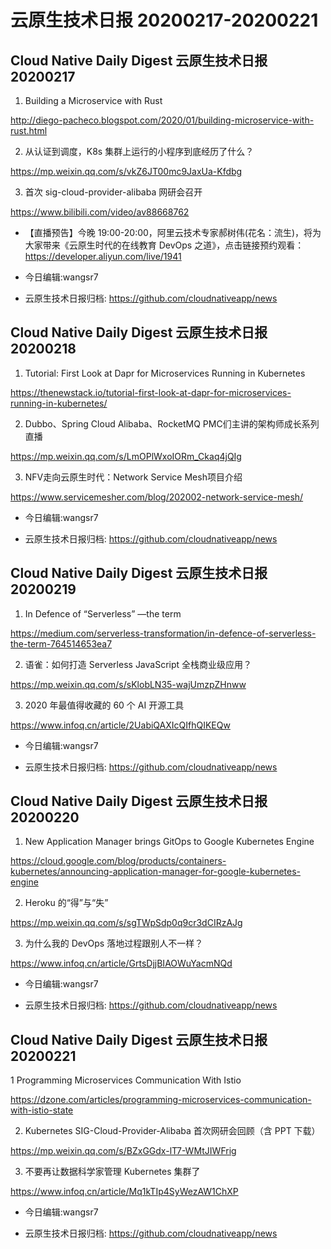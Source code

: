 # 云原生技术日报 20200217-20200221
## Cloud Native Daily Digest 云原生技术日报 20200217

1. Building a Microservice with Rust

http://diego-pacheco.blogspot.com/2020/01/building-microservice-with-rust.html

2. 从认证到调度，K8s 集群上运行的小程序到底经历了什么？

https://mp.weixin.qq.com/s/vkZ6JT00mc9JaxUa-Kfdbg

3. 首次 sig-cloud-provider-alibaba 网研会召开

https://www.bilibili.com/video/av88668762

- 【直播预告】今晚 19:00-20:00，阿里云技术专家郝树伟(花名：流生)，将为大家带来《云原生时代的在线教育 DevOps 之道》，点击链接预约观看：https://developer.aliyun.com/live/1941

- 今日编辑:wangsr7

- 云原生技术日报归档: https://github.com/cloudnativeapp/news


## Cloud Native Daily Digest 云原生技术日报 20200218

1.  Tutorial: First Look at Dapr for Microservices Running in Kubernetes

https://thenewstack.io/tutorial-first-look-at-dapr-for-microservices-running-in-kubernetes/

2.   Dubbo、Spring Cloud Alibaba、RocketMQ PMC们主讲的架构师成长系列直播

https://mp.weixin.qq.com/s/LmOPlWxoIORm_Ckaq4jQIg

3.  NFV走向云原生时代：Network Service Mesh项目介绍

https://www.servicemesher.com/blog/202002-network-service-mesh/

- 今日编辑:wangsr7

- 云原生技术日报归档: https://github.com/cloudnativeapp/news


## Cloud Native Daily Digest 云原生技术日报 20200219

  1.   In Defence of “Serverless” —the term

https://medium.com/serverless-transformation/in-defence-of-serverless-the-term-764514653ea7

  2.  语雀：如何打造 Serverless JavaScript 全栈商业级应用？

https://mp.weixin.qq.com/s/sKlobLN35-wajUmzpZHnww

  3.  2020 年最值得收藏的 60 个 AI 开源工具

https://www.infoq.cn/article/2UabiQAXIcQIfhQIKEQw

- 今日编辑:wangsr7

- 云原生技术日报归档:
https://github.com/cloudnativeapp/news


## Cloud Native Daily Digest 云原生技术日报 20200220

  1.   New Application Manager brings GitOps to Google Kubernetes Engine

https://cloud.google.com/blog/products/containers-kubernetes/announcing-application-manager-for-google-kubernetes-engine

  2.  Heroku 的“得”与“失”

https://mp.weixin.qq.com/s/sgTWpSdp0q9cr3dCIRzAJg

  3.  为什么我的 DevOps 落地过程跟别人不一样？

https://www.infoq.cn/article/GrtsDjjBIAOWuYacmNQd

- 今日编辑:wangsr7

- 云原生技术日报归档: https://github.com/cloudnativeapp/news


## Cloud Native Daily Digest 云原生技术日报 20200221

  1  Programming Microservices Communication With Istio

https://dzone.com/articles/programming-microservices-communication-with-istio-state

  2.  Kubernetes SIG-Cloud-Provider-Alibaba 首次网研会回顾（含 PPT 下载）

https://mp.weixin.qq.com/s/BZxGGdx-lT7-WMtJIWFrig

  3.  不要再让数据科学家管理 Kubernetes 集群了

https://www.infoq.cn/article/Mq1kTIp4SyWezAW1ChXP

- 今日编辑:wangsr7

- 云原生技术日报归档: 
https://github.com/cloudnativeapp/news
